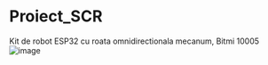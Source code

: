 # Proiect_SCR
Kit de robot ESP32 cu roata omnidirectionala mecanum, Bitmi 10005
![image](https://github.com/user-attachments/assets/6b4b0830-9060-4d15-abc5-842ef1e56a54)
